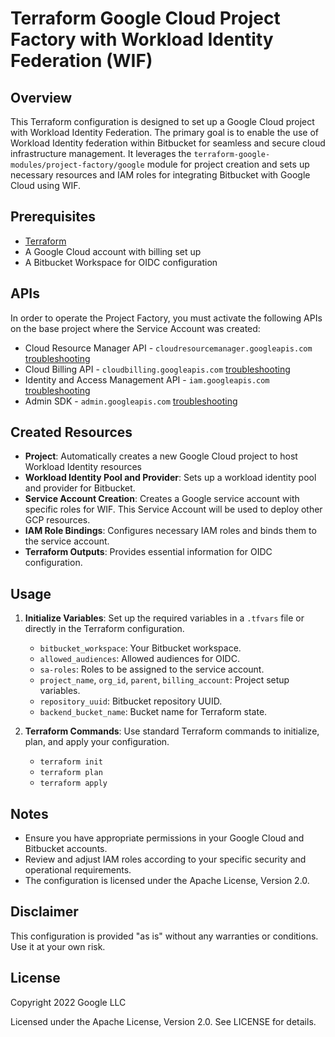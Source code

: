 # Terraform Google Cloud Project Factory with Workload Identity Federation (WIF)

## Overview

This Terraform configuration is designed to set up a Google Cloud project with Workload Identity Federation. The primary goal is to enable the use of Workload Identity federation within Bitbucket for seamless and secure cloud infrastructure management. It leverages the `terraform-google-modules/project-factory/google` module for project creation and sets up necessary resources and IAM roles for integrating Bitbucket with Google Cloud using WIF.

## Prerequisites

- [Terraform](https://developer.hashicorp.com/terraform/install)
- A Google Cloud account with billing set up
- A Bitbucket Workspace for OIDC configuration

## APIs

In order to operate the Project Factory, you must activate the following APIs on
the base project where the Service Account was created:

- Cloud Resource Manager API - `cloudresourcemanager.googleapis.com`
  [troubleshooting](docs/TROUBLESHOOTING.md#missing-api-cloudresourcemanagergoogleapiscom)
- Cloud Billing API - `cloudbilling.googleapis.com`
  [troubleshooting](docs/TROUBLESHOOTING.md#missing-api-cloudbillinggoogleapiscom)
- Identity and Access Management API - `iam.googleapis.com`
  [troubleshooting](docs/TROUBLESHOOTING.md#missing-api-iamgoogleapiscom)
- Admin SDK - `admin.googleapis.com`
  [troubleshooting](docs/TROUBLESHOOTING.md#missing-api-admingoogleapiscom)

## Created Resources

- **Project**: Automatically creates a new Google Cloud project to host Workload Identity resources
- **Workload Identity Pool and Provider**: Sets up a workload identity pool and provider for Bitbucket.
- **Service Account Creation**: Creates a Google service account with specific roles for WIF. This Service Account will be used to deploy other GCP resources. 
- **IAM Role Bindings**: Configures necessary IAM roles and binds them to the service account.
- **Terraform Outputs**: Provides essential information for OIDC configuration.

## Usage

1. **Initialize Variables**: Set up the required variables in a `.tfvars` file or directly in the Terraform configuration.
   - `bitbucket_workspace`: Your Bitbucket workspace.
   - `allowed_audiences`: Allowed audiences for OIDC.
   - `sa-roles`: Roles to be assigned to the service account.
   - `project_name`, `org_id`, `parent`, `billing_account`: Project setup variables.
   - `repository_uuid`: Bitbucket repository UUID.
   - `backend_bucket_name`: Bucket name for Terraform state.

2. **Terraform Commands**: Use standard Terraform commands to initialize, plan, and apply your configuration.
   - `terraform init`
   - `terraform plan`
   - `terraform apply`

## Notes

- Ensure you have appropriate permissions in your Google Cloud and Bitbucket accounts.
- Review and adjust IAM roles according to your specific security and operational requirements.
- The configuration is licensed under the Apache License, Version 2.0.

## Disclaimer

This configuration is provided "as is" without any warranties or conditions. Use it at your own risk.

## License

Copyright 2022 Google LLC

Licensed under the Apache License, Version 2.0. See LICENSE for details.
